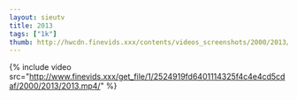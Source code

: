 ```yaml
--- 
layout: sieutv
title: 2013
tags: ["1k"]
thumb: http://hwcdn.finevids.xxx/contents/videos_screenshots/2000/2013/preview.mp4.jpg
---
```

{% include video src="http://www.finevids.xxx/get_file/1/2524919fd6401114325f4c4e4cd5cdaf/2000/2013/2013.mp4/" %} 
